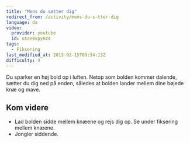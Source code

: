 ```yaml
---
title: "Mens du sætter dig"
redirect_from: /activity/mens-du-s-tter-dig
language: da
video:
  provider: youtube
  id: utae4xpyHz4
tags:
  - Fiksering
last_modified_at: 2013-02-15T09:34:13Z
difficulty: 4
---
```


Du sparker en høj bold op i luften. Netop som bolden kommer
dalende, sætter du dig ned på enden, således at bolden lander
mellem dine bøjede knæ og mave.

## Kom videre

- Lad bolden sidde mellem knæene og rejs dig op. Se under fiksering mellem
knæene.
- Jongler siddende.
